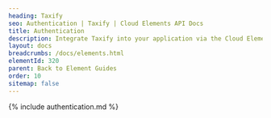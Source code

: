 ```yaml
---
heading: Taxify
seo: Authentication | Taxify | Cloud Elements API Docs
title: Authentication
description: Integrate Taxify into your application via the Cloud Elements APIs.
layout: docs
breadcrumbs: /docs/elements.html
elementId: 320
parent: Back to Element Guides
order: 10
sitemap: false
---
```


{% include authentication.md %}
